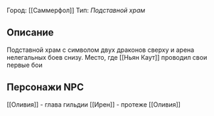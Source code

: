 Город: [[Саммерфол]]
Тип: *Подставной храм*
## Описание
Подставной храм с символом двух драконов сверху и арена нелегальных боев снизу. Место, где [[Ньян Каут]] проводил свои первые бои
## Персонажи NPC
[[Оливия]] - глава гильдии
[[Ирен]] - протеже [[Оливия]]
